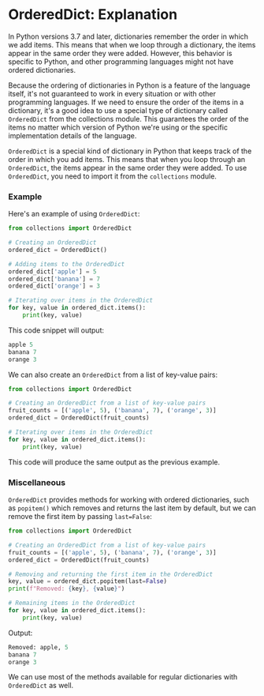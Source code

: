 # OrderedDict: Explanation

In Python versions 3.7 and later, dictionaries remember the order in which we add items. This means that when we loop through a dictionary, the items appear in the same order they were added. However, this behavior is specific to Python, and other programming languages might not have ordered dictionaries.

Because the ordering of dictionaries in Python is a feature of the language itself, it's not guaranteed to work in every situation or with other programming languages. If we need to ensure the order of the items in a dictionary, it's a good idea to use a special type of dictionary called `OrderedDict` from the collections module. This guarantees the order of the items no matter which version of Python we're using or the specific implementation details of the language.

`OrderedDict` is a special kind of dictionary in Python that keeps track of the order in which you add items. This means that when you loop through an `OrderedDict`, the items appear in the same order they were added. To use `OrderedDict`, you need to import it from the `collections` module.

### Example
Here's an example of using `OrderedDict`:

```python
from collections import OrderedDict

# Creating an OrderedDict
ordered_dict = OrderedDict()

# Adding items to the OrderedDict
ordered_dict['apple'] = 5
ordered_dict['banana'] = 7
ordered_dict['orange'] = 3

# Iterating over items in the OrderedDict
for key, value in ordered_dict.items():
    print(key, value)
```

This code snippet will output:

```python
apple 5
banana 7
orange 3
```

We can also create an `OrderedDict` from a list of key-value pairs:

```python
from collections import OrderedDict

# Creating an OrderedDict from a list of key-value pairs
fruit_counts = [('apple', 5), ('banana', 7), ('orange', 3)]
ordered_dict = OrderedDict(fruit_counts)

# Iterating over items in the OrderedDict
for key, value in ordered_dict.items():
    print(key, value)
```

This code will produce the same output as the previous example.

### Miscellaneous
`OrderedDict` provides methods for working with ordered dictionaries, such as `popitem()` which removes and returns the last item by default, but we can remove the first item by passing `last=False`:

```python
from collections import OrderedDict

# Creating an OrderedDict from a list of key-value pairs
fruit_counts = [('apple', 5), ('banana', 7), ('orange', 3)]
ordered_dict = OrderedDict(fruit_counts)

# Removing and returning the first item in the OrderedDict
key, value = ordered_dict.popitem(last=False)
print(f"Removed: {key}, {value}")

# Remaining items in the OrderedDict
for key, value in ordered_dict.items():
    print(key, value)
```
Output:
```python
Removed: apple, 5
banana 7
orange 3
```

We can use most of the methods available for regular dictionaries with `OrderedDict` as well.

